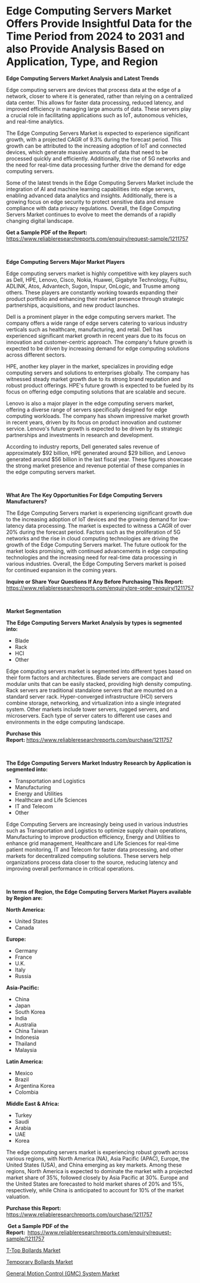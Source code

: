 <p><h1>Edge Computing Servers Market Offers Provide Insightful Data for the Time Period from 2024 to 2031 and also Provide Analysis Based on Application, Type, and Region</h1></p><p><strong>Edge Computing Servers Market Analysis and Latest Trends</strong></p>
<p><p>Edge computing servers are devices that process data at the edge of a network, closer to where it is generated, rather than relying on a centralized data center. This allows for faster data processing, reduced latency, and improved efficiency in managing large amounts of data. These servers play a crucial role in facilitating applications such as IoT, autonomous vehicles, and real-time analytics.</p><p>The Edge Computing Servers Market is expected to experience significant growth, with a projected CAGR of 9.3% during the forecast period. This growth can be attributed to the increasing adoption of IoT and connected devices, which generate massive amounts of data that need to be processed quickly and efficiently. Additionally, the rise of 5G networks and the need for real-time data processing further drive the demand for edge computing servers.</p><p>Some of the latest trends in the Edge Computing Servers Market include the integration of AI and machine learning capabilities into edge servers, enabling advanced data analytics and insights. Additionally, there is a growing focus on edge security to protect sensitive data and ensure compliance with data privacy regulations. Overall, the Edge Computing Servers Market continues to evolve to meet the demands of a rapidly changing digital landscape.</p></p>
<p><strong>Get a Sample PDF of the Report:&nbsp;</strong> <a href="https://www.reliableresearchreports.com/enquiry/request-sample/1211757">https://www.reliableresearchreports.com/enquiry/request-sample/1211757</a></p>
<p>&nbsp;</p>
<p><strong>Edge Computing Servers Major Market Players</strong></p>
<p><p>Edge computing servers market is highly competitive with key players such as Dell, HPE, Lenovo, Cisco, Nokia, Huawei, Gigabyte Technology, Fujitsu, ADLINK, Atos, Advantech, Sugon, Inspur, OnLogic, and Trusme among others. These players are constantly working towards expanding their product portfolio and enhancing their market presence through strategic partnerships, acquisitions, and new product launches.</p><p>Dell is a prominent player in the edge computing servers market. The company offers a wide range of edge servers catering to various industry verticals such as healthcare, manufacturing, and retail. Dell has experienced significant market growth in recent years due to its focus on innovation and customer-centric approach. The company's future growth is expected to be driven by increasing demand for edge computing solutions across different sectors.</p><p>HPE, another key player in the market, specializes in providing edge computing servers and solutions to enterprises globally. The company has witnessed steady market growth due to its strong brand reputation and robust product offerings. HPE's future growth is expected to be fueled by its focus on offering edge computing solutions that are scalable and secure.</p><p>Lenovo is also a major player in the edge computing servers market, offering a diverse range of servers specifically designed for edge computing workloads. The company has shown impressive market growth in recent years, driven by its focus on product innovation and customer service. Lenovo's future growth is expected to be driven by its strategic partnerships and investments in research and development.</p><p>According to industry reports, Dell generated sales revenue of approximately $92 billion, HPE generated around $29 billion, and Lenovo generated around $56 billion in the last fiscal year. These figures showcase the strong market presence and revenue potential of these companies in the edge computing servers market.</p></p>
<p>&nbsp;</p>
<p><strong>What Are The Key Opportunities For Edge Computing Servers Manufacturers?</strong></p>
<p><p>The Edge Computing Servers market is experiencing significant growth due to the increasing adoption of IoT devices and the growing demand for low-latency data processing. The market is expected to witness a CAGR of over 20% during the forecast period. Factors such as the proliferation of 5G networks and the rise in cloud computing technologies are driving the growth of the Edge Computing Servers market. The future outlook for the market looks promising, with continued advancements in edge computing technologies and the increasing need for real-time data processing in various industries. Overall, the Edge Computing Servers market is poised for continued expansion in the coming years.</p></p>
<p><strong>Inquire or Share Your Questions If Any Before Purchasing This Report:</strong> <a href="https://www.reliableresearchreports.com/enquiry/pre-order-enquiry/1211757">https://www.reliableresearchreports.com/enquiry/pre-order-enquiry/1211757</a></p>
<p>&nbsp;</p>
<p><strong>Market Segmentation</strong></p>
<p><strong>The Edge Computing Servers Market Analysis by types is segmented into:</strong></p>
<p><ul><li>Blade</li><li>Rack</li><li>HCI</li><li>Other</li></ul></p>
<p><p>Edge computing servers market is segmented into different types based on their form factors and architectures. Blade servers are compact and modular units that can be easily stacked, providing high density computing. Rack servers are traditional standalone servers that are mounted on a standard server rack. Hyper-converged infrastructure (HCI) servers combine storage, networking, and virtualization into a single integrated system. Other markets include tower servers, rugged servers, and microservers. Each type of server caters to different use cases and environments in the edge computing landscape.</p></p>
<p><strong>Purchase this Report:&nbsp;</strong><a href="https://www.reliableresearchreports.com/purchase/1211757">https://www.reliableresearchreports.com/purchase/1211757</a></p>
<p>&nbsp;</p>
<p><strong>The Edge Computing Servers Market Industry Research by Application is segmented into:</strong></p>
<p><ul><li>Transportation and Logistics</li><li>Manufacturing</li><li>Energy and Utilities</li><li>Healthcare and Life Sciences</li><li>IT and Telecom</li><li>Other</li></ul></p>
<p><p>Edge Computing Servers are increasingly being used in various industries such as Transportation and Logistics to optimize supply chain operations, Manufacturing to improve production efficiency, Energy and Utilities to enhance grid management, Healthcare and Life Sciences for real-time patient monitoring, IT and Telecom for faster data processing, and other markets for decentralized computing solutions. These servers help organizations process data closer to the source, reducing latency and improving overall performance in critical operations.</p></p>
<p>&nbsp;</p>
<p><strong>In terms of Region, the Edge Computing Servers Market Players available by Region are:</strong></p>
<p>
    <p> <strong> North America: </strong>
        <ul>
            <li>United States</li>
            <li>Canada</li>
        </ul>
        </p> 
    <p> <strong> Europe: </strong>
        <ul>
            <li>Germany</li>
            <li>France</li>
            <li>U.K.</li>
            <li>Italy</li>
            <li>Russia</li>
        </ul>
        </p> 
    <p> <strong> Asia-Pacific: </strong>
        <ul>
            <li>China</li>
            <li>Japan</li>
            <li>South Korea</li>
            <li>India</li>
            <li>Australia</li>
            <li>China Taiwan</li>
            <li>Indonesia</li>
            <li>Thailand</li>
            <li>Malaysia</li>
        </ul>
        </p> 
    <p> <strong> Latin America: </strong>
        <ul>
            <li>Mexico</li>
            <li>Brazil</li>
            <li>Argentina Korea</li>
            <li>Colombia</li>
        </ul>
        </p> 
    <p> <strong> Middle East & Africa: </strong>
        <ul>
            <li>Turkey</li>
            <li>Saudi</li>
            <li>Arabia</li>
            <li>UAE</li>
            <li>Korea</li>
        </ul>
    </p>
    </p>
<p><p>The edge computing servers market is experiencing robust growth across various regions, with North America (NA), Asia Pacific (APAC), Europe, the United States (USA), and China emerging as key markets. Among these regions, North America is expected to dominate the market with a projected market share of 35%, followed closely by Asia Pacific at 30%. Europe and the United States are forecasted to hold market shares of 20% and 15%, respectively, while China is anticipated to account for 10% of the market valuation.</p></p>
<p><strong>Purchase this Report: </strong><a href="https://www.reliableresearchreports.com/purchase/1211757">https://www.reliableresearchreports.com/purchase/1211757</a></p>
<p>&nbsp;<strong>Get a Sample PDF of the Report:&nbsp;&nbsp;</strong><a href="https://www.reliableresearchreports.com/enquiry/request-sample/1211757">https://www.reliableresearchreports.com/enquiry/request-sample/1211757</a></p>
<p><strong></strong></p>
<p><p><a href="https://github.com/markusgodoy/Market-Research-Report-List-2/blob/main/t-top-bollards-market.md">T-Top Bollards Market</a></p><p><a href="https://github.com/luckyshygirl/Market-Research-Report-List-3/blob/main/temporary-bollards-market.md">Temporary Bollards Market</a></p><p><a href="https://github.com/vimar16th/Market-Research-Report-List-3/blob/main/general-motion-control-gmc-system-market.md">General Motion Control (GMC) System Market</a></p></p>